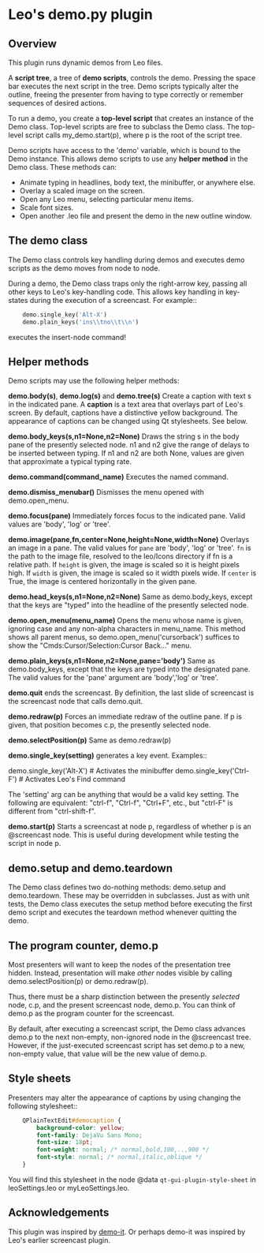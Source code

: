 
# Leo's demo.py plugin

## Overview

This plugin runs dynamic demos from Leo files.

A **script tree**, a tree of **demo scripts**, controls the demo. Pressing the space bar executes the next script in the tree. Demo scripts typically alter the outline, freeing the presenter from having to type correctly or remember sequences of desired actions. 

To run a demo, you create a **top-level script** that creates an instance of the Demo class. Top-level scripts are free to subclass the Demo class. The top-level script calls my_demo.start(p), where p is the root of the script tree.

Demo scripts have access to the 'demo' variable, which is bound to the Demo instance. This allows demo scripts to use any **helper method** in the Demo class. These methods can:

- Animate typing in headlines, body text, the minibuffer, or anywhere else.
- Overlay a scaled image on the screen.
- Open any Leo menu, selecting particular menu items.
- Scale font sizes.
- Open another .leo file and present the demo in the new outline window.


## The demo class

The Demo class controls key handling during demos and executes demo scripts as the demo moves from node to node.

During a demo, the Demo class traps only the right-arrow key, passing all other keys to Leo's key-handling code. This allows key handling in key-states during the execution of a screencast. For example::

```python
    demo.single_key('Alt-X')
    demo.plain_keys('ins\\tno\\t\\n')
```

executes the insert-node command!

## Helper methods

Demo scripts may use the following helper methods:

**demo.body(s)**, **demo.log(s)** and **demo.tree(s)** Create a caption with text s in the indicated pane. A **caption** is a text area that overlays part of Leo's screen. By default, captions have a distinctive yellow background. The appearance of captions can be changed using Qt stylesheets. See below.

**demo.body_keys(s,n1=None,n2=None)** Draws the string s in the body pane of
the presently selected node. n1 and n2 give the range of delays to be
inserted between typing. If n1 and n2 are both None, values are given that
approximate a typical typing rate.

**demo.command(command_name)** Executes the named command.

**demo.dismiss_menubar()** Dismisses the menu opened with demo.open_menu.

**demo.focus(pane)** Immediately forces focus to the indicated pane. Valid
values are 'body', 'log' or 'tree'.

**demo.image(pane,fn,center=None,height=None,width=None)** Overlays an image
in a pane. The valid values for `pane` are 'body', 'log' or 'tree'. `fn` is
the path to the image file, resolved to the leo/Icons directory if fn is a
relative path. If `height` is given, the image is scaled so it is height
pixels high. If `width` is given, the image is scaled so it width pixels
wide. If `center` is True, the image is centered horizontally in the given
pane.

**demo.head_keys(s,n1=None,n2=None)** Same as demo.body_keys, except that the
keys are "typed" into the headline of the presently selected node.

**demo.open_menu(menu_name)** Opens the menu whose name is given, ignoring
case and any non-alpha characters in menu_name. This method shows all
parent menus, so demo.open_menu('cursorback') suffices to show the
"Cmds\:Cursor/Selection\:Cursor Back..." menu.

**demo.plain_keys(s,n1=None,n2=None,pane='body')** Same as demo.body_keys, except
that the keys are typed into the designated pane. The valid values for the
'pane' argument are 'body','log' or 'tree'.

**demo.quit** ends the screencast. By definition, the last slide of screencast
is the screencast node that calls demo.quit.

**demo.redraw(p)** Forces an immediate redraw of the outline pane. If p is
given, that position becomes c.p, the presently selected node.

**demo.selectPosition(p)** Same as demo.redraw(p)

**demo.single_key(setting)** generates a key event. Examples::

   demo.single_key('Alt-X') # Activates the minibuffer
   demo.single_key('Ctrl-F') # Activates Leo's Find command

The 'setting' arg can be anything that would be a valid key setting. The
following are equivalent: "ctrl-f", "Ctrl-f", "Ctrl+F", etc., but "ctrl-F"
is different from "ctrl-shift-f".

**demo.start(p)** Starts a screencast at node p, regardless of whether p is an
\@screencast node. This is useful during development while testing the
script in node p.

## demo.setup and demo.teardown

The Demo class defines two do-nothing methods: demo.setup and demo.teardown. These may be overridden in subclasses. Just as with unit tests, the Demo class executes the setup method before executing the first demo script and executes the teardown method whenever quitting the demo.

## The program counter, demo.p

Most presenters will want to keep the nodes of the presentation tree
hidden. Instead, presentation will make *other* nodes visible by calling
demo.selectPosition(p) or demo.redraw(p).

Thus, there must be a sharp distinction between the presently *selected*
node, c.p, and the present screencast node, demo.p. You can think of demo.p as
the program counter for the screencast.

By default, after executing a screencast script, the Demo class advances demo.p to the next non-empty, non-ignored node in the \@screencast tree. However, if the just-executed screencast script has set demo.p to a new, non-empty value, that value will be the new value of demo.p.

## Style sheets

Presenters may alter the appearance of captions by using changing the
following stylesheet::

```css
    QPlainTextEdit#democaption {
        background-color: yellow;
        font-family: DejaVu Sans Mono;
        font-size: 18pt;
        font-weight: normal; /* normal,bold,100,..,900 */
        font-style: normal; /* normal,italic,oblique */
    }
```

You will find this stylesheet in the node @data
``qt-gui-plugin-style-sheet`` in leoSettings.leo or myLeoSettings.leo.

## Acknowledgements

This plugin was inspired by [demo-it](https://github.com/howardabrams/demo-it/blob/master/demo-it.org). Or perhaps demo-it was inspired by Leo's earlier screencast plugin.

